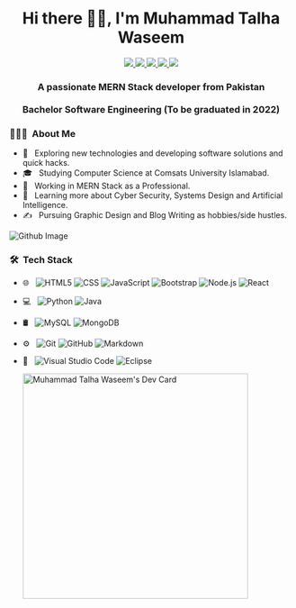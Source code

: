 <h1 align="center">Hi there 🙋‍♂️, I'm Muhammad Talha Waseem</h1>

<div display="flex" align="center">
  <a href="https://www.linkedin.com/in/iammtw/">
    <img src="https://img.shields.io/badge/LinkedIn-0077B5?style=for-the-badge&logo=linkedin&logoColor=white" />
  </a>
  <a href="https://www.instagram.com/mtw.dev/">
    <img src="https://img.shields.io/badge/Instagram-E4405F?style=for-the-badge&logo=instagram&logoColor=white" />
  </a>
  <a href="https://www.facebook.com/iammtw">
    <img src="https://img.shields.io/badge/Facebook-1877F2?style=for-the-badge&logo=facebook&logoColor=white" />
  </a>
  <a href="mailto:muhammadtalhawaseem@gmail.com">
    <img src="https://img.shields.io/badge/Gmail-D14836?style=for-the-badge&logo=gmail&logoColor=white" />
  </a>
 <a href="https://www.pinterest.com/iammtw/_saved/">
   <img src="https://img.shields.io/badge/Pinterest-%23E60023.svg?&style=for-the-badge&logo=Pinterest&logoColor=white" />
  </a>
</div>

<h3 align="center">
A passionate MERN Stack developer from Pakistan <br />
  <br />
Bachelor Software Engineering (To be graduated in 2022)
</h3>

<h3> 👨🏻‍💻 &nbsp;About Me </h3>

- 🤔 &nbsp; Exploring new technologies and developing software solutions and quick hacks.
- 🎓 &nbsp; Studying Computer Science at Comsats University Islamabad.
- 💼 &nbsp; Working in MERN Stack as a Professional.
- 🌱 &nbsp; Learning more about Cyber Security, Systems Design and Artificial Intelligence.
- ✍️ &nbsp; Pursuing Graphic Design and Blog Writing as hobbies/side hustles.

![Github Image](https://raw.githubusercontent.com/onimur/.github/master/.resources/git-header.svg)

<h3> 🛠 &nbsp;Tech Stack</h3>

- 🌐 &nbsp;
  ![HTML5](https://img.shields.io/badge/-HTML5-333333?style=flat&logo=HTML5)
  ![CSS](https://img.shields.io/badge/-CSS-333333?style=flat&logo=CSS3&logoColor=1572B6)
  ![JavaScript](https://img.shields.io/badge/-JavaScript-333333?style=flat&logo=javascript)
  ![Bootstrap](https://img.shields.io/badge/-Bootstrap-333333?style=flat&logo=bootstrap&logoColor=563D7C)
  ![Node.js](https://img.shields.io/badge/-Node.js-333333?style=flat&logo=node.js)
  ![React](https://img.shields.io/badge/-React-333333?style=flat&logo=react)
- 💻 &nbsp;
  ![Python](https://img.shields.io/badge/-Python-333333?style=flat&logo=python)
  ![Java](https://img.shields.io/badge/-Java-333333?style=flat&logo=Java&logoColor=007396)
- 🛢 &nbsp;
  ![MySQL](https://img.shields.io/badge/-MySQL-333333?style=flat&logo=mysql)
  ![MongoDB](https://img.shields.io/badge/-MongoDB-333333?style=flat&logo=mongodb)
- ⚙️ &nbsp;
  ![Git](https://img.shields.io/badge/-Git-333333?style=flat&logo=git)
  ![GitHub](https://img.shields.io/badge/-GitHub-333333?style=flat&logo=github)
  ![Markdown](https://img.shields.io/badge/-Markdown-333333?style=flat&logo=markdown)
- 🔧 &nbsp;
  ![Visual Studio Code](https://img.shields.io/badge/-Visual%20Studio%20Code-333333?style=flat&logo=visual-studio-code&logoColor=007ACC)
  ![Eclipse](https://img.shields.io/badge/-Eclipse-333333?style=flat&logo=eclipse-ide&logoColor=2C2255)
  
  <a href="https://app.daily.dev/mtwabbaxi"><img src="https://api.daily.dev/devcards/0a9637f8b9b64d0a81a02bc46dd1b767.png?r=umx" width="400" alt="Muhammad Talha Waseem's Dev Card"/></a>

